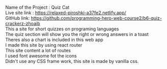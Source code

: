 Name of the Project : Quiz Cat
<br>
Live site link : https://relaxed-piroshki-a37fe2.netlify.app/
<br>
GitHub link: https://github.com/programming-hero-web-course2/b6-quiz-crackerz-zhoaib
<br>
This a site for short quizzes on programing languages
<br>
The quiz section will show you the right or wrong answers in a toast
<br>
Theres also a chart is included in this web app
<br>
I made this site by using react router
<br>
This site content a lot of routes 
<br>
I used font awesome fot the icons
<br>
Didn't use any CSS frame work, this site is made by vanilla css.